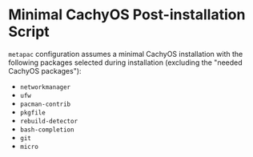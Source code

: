 # Minimal CachyOS Post-installation Script

`metapac` configuration assumes a minimal CachyOS installation with the following packages selected during installation (excluding the "needed CachyOS packages"):
- `networkmanager`
- `ufw`
- `pacman-contrib`
- `pkgfile`
- `rebuild-detector`
- `bash-completion`
- `git`
- `micro`
